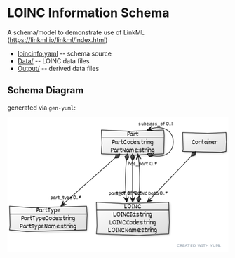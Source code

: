# LOINC Information Schema

A schema/model to demonstrate use of LinkML (https://linkml.io/linkml/index.html)

 * [loincinfo.yaml](Schema/loincinfo.yaml) -- schema source
 * [Data/](Data) -- LOINC data files
 * [Output/](Output) -- derived data files

## Schema Diagram

generated via `gen-yuml`:

![schema](Output/7bfc4667.png)
